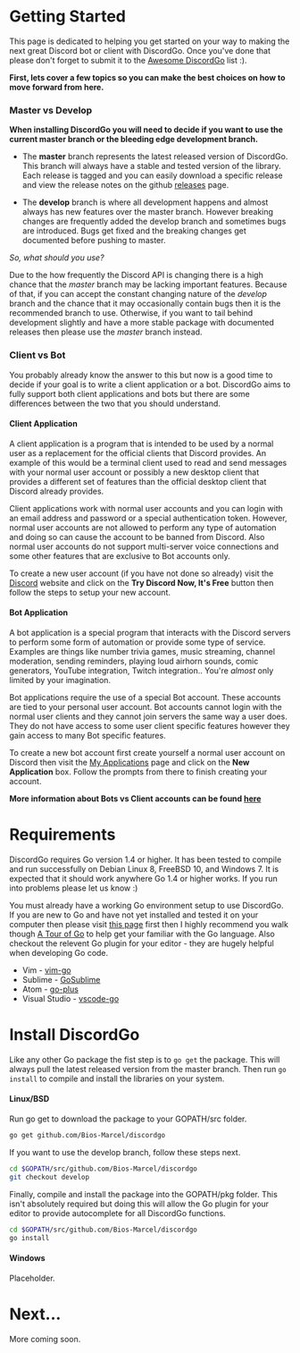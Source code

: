 # Getting Started

This page is dedicated to helping you get started on your way to making the
next great Discord bot or client with DiscordGo. Once you've done that please
don't forget to submit it to the 
[Awesome DiscordGo](https://github.com/Bios-Marcel/discordgo/wiki/Awesome-DiscordGo) list :).


**First, lets cover a few topics so you can make the best choices on how to 
move forward from here.**


### Master vs Develop
**When installing DiscordGo you will need to decide if you want to use the current
master branch or the bleeding edge development branch.**

* The **master** branch represents the latest released version of DiscordGo. This
branch will always have a stable and tested version of the library. Each 
release is tagged and you can easily download a specific release and view the 
release notes on the github [releases](https://github.com/Bios-Marcel/discordgo/releases) 
page.

* The **develop** branch is where all development happens and almost always has
new features over the master branch.  However breaking changes are frequently
added the develop branch and sometimes bugs are introduced.  Bugs get fixed
and the breaking changes get documented before pushing to master.  

*So, what should you use?*

Due to the how frequently the Discord API is changing there is a high chance
that the *master* branch may be lacking important features.  Because of that, if
you can accept the constant changing nature of the *develop* branch and the 
chance that it may occasionally contain bugs then it is the recommended branch 
to use.  Otherwise, if you want to tail behind development slightly and have a 
more stable package with documented releases then please use the *master* 
branch instead.


### Client vs Bot

You probably already know the answer to this but now is a good time to decide
if your goal is to write a client application or a bot.  DiscordGo aims to fully
support both client applications and bots but there are some differences 
between the two that you should understand.

#### Client Application
A client application is a program that is intended to be used by a normal user 
as a replacement for the official clients that Discord provides. An example of
this would be a terminal client used to read and send messages with your normal
user account or possibly a new desktop client that provides a different set of
features than the official desktop client that Discord already provides.

Client applications work with normal user accounts and you can login with an
email address and password or a special authentication token.  However, normal
user accounts are not allowed to perform any type of automation and doing so can
cause the account to be banned from Discord. Also normal user accounts do not 
support multi-server voice connections and some other features that are 
exclusive to Bot accounts only.

To create a new user account (if you have not done so already) visit the 
[Discord](https://discordapp.com/) website and click on the 
**Try Discord Now, It's Free** button then follow the steps to setup your
new account.


#### Bot Application
A bot application is a special program that interacts with the Discord servers
to perform some form of automation or provide some type of service.  Examples 
are things like number trivia games, music streaming, channel moderation, 
sending reminders, playing loud airhorn sounds, comic generators, YouTube 
integration, Twitch integration.. You're *almost* only limited by your imagination.

Bot applications require the use of a special Bot account.  These accounts are
tied to your personal user account. Bot accounts cannot login with the normal
user clients and they cannot join servers the same way a user does. They do not 
have access to some user client specific features however they gain access to
many Bot specific features.

To create a new bot account first create yourself a normal user account on 
Discord then visit the [My Applications](https://discordapp.com/developers/applications/me)
page and click on the **New Application** box.  Follow the prompts from there
to finish creating your account.


**More information about Bots vs Client accounts can be found [here](https://discordapp.com/developers/docs/topics/oauth2#bot-vs-user-accounts)**

# Requirements

DiscordGo requires Go version 1.4 or higher.  It has been tested to compile and
run successfully on Debian Linux 8, FreeBSD 10, and Windows 7.  It is expected 
that it should work anywhere Go 1.4 or higher works. If you run into problems
please let us know :)

You must already have a working Go environment setup to use DiscordGo.  If you 
are new to Go and have not yet installed and tested it on your computer then 
please visit [this page](https://golang.org/doc/install) first then I highly
recommend you walk though [A Tour of Go](https://tour.golang.org/welcome/1) to
help get your familiar with the Go language.  Also checkout the relevent Go plugin 
for your editor - they are hugely helpful when developing Go code.

* Vim - [vim-go](https://github.com/fatih/vim-go)
* Sublime - [GoSublime](https://github.com/DisposaBoy/GoSublime)
* Atom - [go-plus](https://atom.io/packages/go-plus)
* Visual Studio - [vscode-go](https://github.com/Microsoft/vscode-go)


# Install DiscordGo

Like any other Go package the fist step is to `go get` the package.  This will
always pull the latest released version from the master branch. Then run 
`go install` to compile and install the libraries on your system.

#### Linux/BSD

Run go get to download the package to your GOPATH/src folder.

```sh
go get github.com/Bios-Marcel/discordgo
```

If you want to use the develop branch, follow these steps next.

```sh
cd $GOPATH/src/github.com/Bios-Marcel/discordgo
git checkout develop
```

Finally, compile and install the package into the GOPATH/pkg folder. This isn't
absolutely required but doing this will allow the Go plugin for your editor to
provide autocomplete for all DiscordGo functions.

```sh
cd $GOPATH/src/github.com/Bios-Marcel/discordgo
go install
```

#### Windows
Placeholder.


# Next...
More coming soon.
